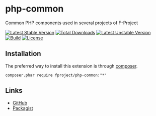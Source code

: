 # php-common
Common PHP components used in several projects of F-Project

[![Latest Stable Version](https://poser.pugx.org/fproject/php-common/v/stable)](https://packagist.org/packages/fproject/php-common)
[![Total Downloads](https://poser.pugx.org/fproject/php-common/downloads)](https://packagist.org/packages/fproject/php-common)
[![Latest Unstable Version](https://poser.pugx.org/fproject/php-common/v/unstable)](https://packagist.org/packages/fproject/php-common)
[![Build](https://travis-ci.org/fproject/php-common.svg?branch=master)](https://travis-ci.org/fproject/php-common)
[![License](https://poser.pugx.org/fproject/php-common/license)](https://packagist.org/packages/fproject/php-common)


Installation
------------

The preferred way to install this extension is through [composer](http://getcomposer.org/download/).

    composer.phar require fproject/php-common:"*"
 
 
Links
-----

- [GitHub](https://github.com/fproject/php-common)
- [Packagist](https://packagist.org/packages/fproject/php-common)

